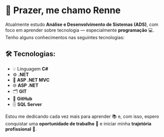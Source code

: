 # 👋 Prazer, me chamo Renne

Atualmente estudo **Análise e Desenvolvimento de Sistemas (ADS)**, com foco em aprender sobre tecnologia — especialmente **programação** 💻. Tenho alguns conhecimentos nas seguintes tecnologias:

## 🛠️ Tecnologias:
- 💡 Linguagem **C#**
- ⚙️ **.NET**
- 🧱 **ASP .NET MVC**
- 🌐 **ASP .NET**
- 🗂️ **GIT**
- 🔗 **GitHub**
- 🗄️ **SQL Server**

Estou me dedicando cada vez mais para aprender 📚 e, com isso, espero conquistar uma **oportunidade de trabalho** 💼 e iniciar minha **trajetória profissional** 🚀.
